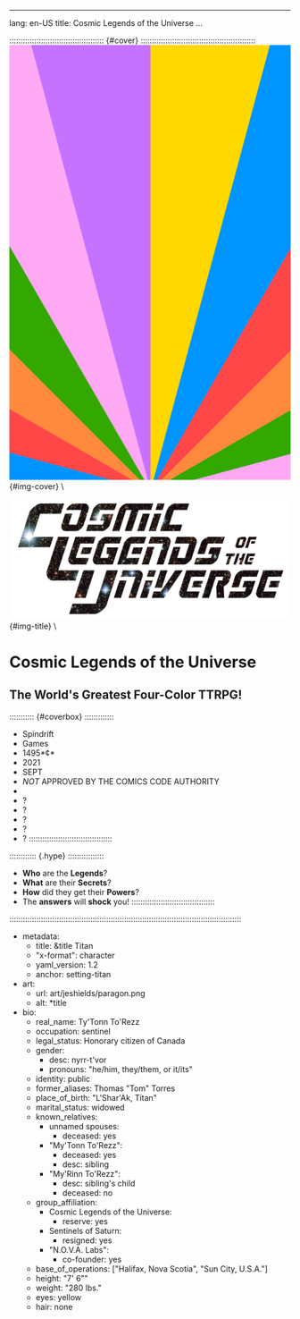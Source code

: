 
---
lang: en-US
title: Cosmic Legends of the Universe
...

:::::::::::::::::::::::::::::::::::::::::: {#cover} :::::::::::::::::::::::::::::::::::::::::::::::::::
![Cover Image](art/cover.png "Cover Image"){#img-cover} \ 

![Cosmic Legends of the Universe](art/title-image.png "Cosmic Legends of the Universe"){#img-title} \ 

<h1>Cosmic Legends of the Universe</h1>

<h2> The World's Greatest Four-Color TTRPG! </h2>

::::::::::: {#coverbox} :::::::::::::

- Spindrift
- Games
- 1495*&cent;*
- 2021
- SEPT
- *NOT* APPROVED BY THE COMICS CODE AUTHORITY
- &nbsp;
- ?
- ?
- ?
- ?
- ?
:::::::::::::::::::::::::::::::::::::

:::::::::::: {.hype} ::::::::::::::::
- **Who** are the **Legends**?
- **What** are their **Secrets**?
- **How** did they get their **Powers**?
- The **answers** will **shock** you!
:::::::::::::::::::::::::::::::::::::

:::::::::::::::::::::::::::::::::::::::::::::::::::::::::::::::::::::::::::::::::::::::::::::::::::::::

- metadata:
  - title: &title Titan
  - "x-format": character
  - yaml_version: 1.2
  - anchor: setting-titan
- art:
  - url: art/jeshields/paragon.png
  - alt: *title
- bio:
  - real_name: Ty'Tonn To'Rezz
  - occupation: sentinel
  - legal_status: Honorary citizen of Canada
  - gender: 
    - desc: nyrr-t'vor 
    - pronouns: "he/him, they/them, or it/its"
  - identity: public
  - former_aliases: Thomas "Tom" Torres
  - place_of_birth: "L'Shar'Ak, Titan"
  - marital_status: widowed
  - known_relatives: 
    - unnamed spouses:
      - deceased: yes
    - "My'Tonn To'Rezz":
      - deceased: yes
      - desc: sibling
    - "My'Rinn To'Rezz":
      - desc: sibling's child
      - deceased: no
  - group_affiliation: 
    - Cosmic Legends of the Universe:
      - reserve: yes
    - Sentinels of Saturn:
      - resigned: yes
    - "N.O.V.A. Labs":
      - co-founder: yes
  - base_of_operations: ["Halifax, Nova Scotia", "Sun City, U.S.A."]
  - height: "7' 6\""
  - weight: "280 lbs."
  - eyes: yellow
  - hair: none
